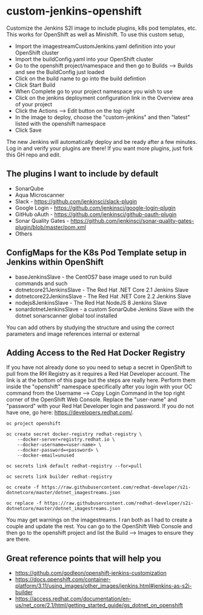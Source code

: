 # custom-jenkins-openshift
Customize the Jenkins S2I image to include plugins, k8s pod templates, etc. This works for OpenShift as well as Minishift. To use this custom setup, 
* Import the imagestreamCustomJenkins.yaml definition into your OpenShift cluster
* Import the buildConfig.yaml into your OpenShift cluster
* Go to the openshift project/namespace and then go to Builds --> Builds and see the BuildConfig just loaded
* Click on the build name to go into the build defintion
* Click Start Build
* When Complete go to your project namespace you wish to use
* Click on the jenkins deployment configuration link in the Overview area of your project
* Click the Actions --> Edit button on the top right
* In the image to deploy, choose the "custom-jenkins" and then "latest" listed with the openshift namespace
* Click Save

The new Jenkins will automatically deploy and be ready after a few minutes. Log in and verify your plugins are there! If you want more plugins, just fork this GH repo and edit.

## The plugins I want to include by default
* SonarQube
* Aqua Microscanner
* Slack - https://github.com/jenkinsci/slack-plugin
* Google Login - https://github.com/jenkinsci/google-login-plugin
* GitHub oAuth - https://github.com/jenkinsci/github-oauth-plugin
* Sonar Quality Gates - https://github.com/jenkinsci/sonar-quality-gates-plugin/blob/master/pom.xml
* Others

## ConfigMaps for the K8s Pod Template setup in Jenkins within OpenShift
* baseJenkinsSlave - the CentOS7 base image used to run build commands and such
* dotnetcore21JenkinsSlave - The Red Hat .NET Core 2.1 Jenkins Slave
* dotnetcore22JenkinsSlave - The Red Hat .NET Core 2.2 Jenkins Slave
* nodejs8JenkinsSlave - The Red Hat NodeJS 8 Jenkins Slave
* sonardotnetJenkinsSlave - a custom SonarQube Jenkins Slave with the dotnet sonarscanner global tool installed

You can add others by studying the structure and using the correct parameters and image references internal or external

## Adding Access to the Red Hat Docker Registry
If you have not already done so you need to setup a secret in OpenShift to pull from the RH Registry as it requires a Red Hat Developer account. The link is at the bottom of this page but the steps are really here. Perform them inside the "openshift" namespace specifically after you login with your OC command from the Username --> Copy Login Command in the top right corner of the OpenShift Web Console. Replace the "user-name" and "password" with your Red Hat Developer login and password. If you do not have one, go here: https://developers.redhat.com/.

```
oc project openshift

oc create secret docker-registry redhat-registry \
    --docker-server=registry.redhat.io \
    --docker-username=<user-name> \
    --docker-password=<password> \
    --docker-email=unused

oc secrets link default redhat-registry --for=pull

oc secrets link builder redhat-registry

oc create -f https://raw.githubusercontent.com/redhat-developer/s2i-dotnetcore/master/dotnet_imagestreams.json

oc replace -f https://raw.githubusercontent.com/redhat-developer/s2i-dotnetcore/master/dotnet_imagestreams.json
```

You may get warnings on the imagestreams. I ran both as I had to create a couple and update the rest. You can go to the OpenShift Web Console and then go to the openshift project and list the Build --> Images to ensure they are there.

## Great reference points that will help you
* https://github.com/godleon/openshift-jenkins-customization
* https://docs.openshift.com/container-platform/3.11/using_images/other_images/jenkins.html#jenkins-as-s2i-builder
* https://access.redhat.com/documentation/en-us/net_core/2.1/html/getting_started_guide/gs_dotnet_on_openshift
